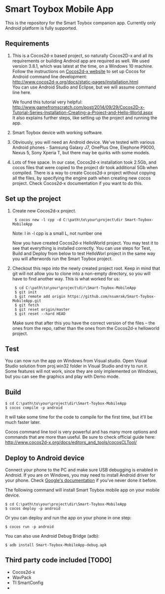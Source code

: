 # Smart Toybox Mobile App

This is the repository for the Smart Toybox companion app. Currently only Android platform is fully supported.

## Requirements

1. This is a Cocos2d-x based project, so naturally Cocos2D-x and all its requirements or building Android app are required as well. We used version 3.8.1, which was latest at the time, on a Windows 10 machine. Follow the instructions on [Cocos2d-x website](http://www.cocos2d-x.org/) to set up Cocos for Android command line development:  
    <http://www.cocos2d-x.org/docs/static-pages/installation.html>  
    You can use Android Studio and Eclipse, but we will assume command line here.

    We found this tutorial very helpful:  
    <http://www.gamefromscratch.com/post/2014/09/29/Cocos2D-x-Tutorial-Series-Installation-Creating-a-Project-and-Hello-World.aspx>      
    It also explains further steps, like setting up the project and running the app.

2. Smart Toybox device with working software. 

3. Obviously, you will need an Android device. We've tested with various Android phones - Samsung Galaxy J7, OnePlus One, Elephone P9000, Nexus 5, Sony Xperia T, but there may be quirks with some models.

4. Lots of free space. In our case, Cocos2d-x installation took 2.5Gb, and cocos files that were copied to the project dir took additional 5Gb when compiled. There is a way to create Cocos2d-x project without copying all the files, by specifying the engine path when creating new cocos project. Check Cocos2d-x documentation if you want to do this.

## Set up the project

1. Create new Cocos2d-x project.

        $ cocos new -l cpp -d C:\path\to\your\project\dir Smart-Toybox-MobileApp
    Note: l in -l cpp is a small L, not number one

    Now you have created Cocos2d-x HelloWorld project. You may test it to see that everything is installed correctly. You can use steps for Test, Build and Deploy from below to test HelloWorl project in the same way you will afterwords run the Smart Toybox project.

2. Checkout this repo into the newly created project root. Keep in mind that git will not allow you to clone into a non-empty directory, so you will have to find another way. This is what worked for us:

        $ cd C:\path\to\your\project\dir\Smart-Toybox-MobileApp
        $ git init
        $ git remote add origin https://github.com/nsumrak/Smart-Toybox-MobileApp.git
        $ git fetch
        $ git reset origin/master
        $ git reset --hard HEAD
    
    Make sure that after this you have the correct version of the files – the ones from the repo, rather than the ones from the Cocos2d-x helloworld project.
    
## Test

You can now run the app on Windows from Visual studio. Open Visual Studio solution from proj.win32 folder in Visual Studio and try to run it. Some features will not work, since they are only implemented on Windows, but you can see the graphics and play with Demo mode.

## Build

    $ cd C:\path\to\your\project\dir\Smart-Toybox-MobileApp
    $ cocos compile -p android
   
It will take some time for the code to compile for the first time, but it'll be much faster later.

Cocos command line tool is very powerful and has many more options and commands that are more than useful. Be sure to check official guide here:  
<http://www.cocos2d-x.org/docs/editors_and_tools/cocosCLTool/>

## Deploy to Android device

Connect your phone to the PC and make sure USB debugging is enabled in Android. If you are on Windows, you may need to install Android driver for your phone. Check [Google's documentation](https://developer.android.com/studio/run/device.html) if you've never done it before.

The following command will install Smart Toybox mobile app on your mobile device. 

    $ cd C:\path\to\your\project\dir\Smart-Toybox-MobileApp
    $ cocos deploy -p android

Or you can deploy and run the app on your phone in one step:

    $ cocos run -p android

You can also use Android Debug Bridge (adb):

    $ adb install Smart-Toybox-MobileApp-debug.apk


## Third party code included [TODO]
* Cocos2d-x
* WavPack
* TI SmartConfig
* 
